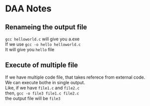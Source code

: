 # DAA Notes
## Renameing the output file
`gcc helloworld.c` will give you a.exe <br />
If we use `gcc -o hello helloworld.c` <br />
It will give you `hello` file <br />
## Execute of multiple file
If we have multiple code file, that takes referece from external code.	<br />
We can execute bothe in single output.	<br />
Like, if we have `file1.c` and `file2.c`	<br />
then, `gcc -o file3 file1.c file2.c`	<br />
the output file will be `file3`		<br />

